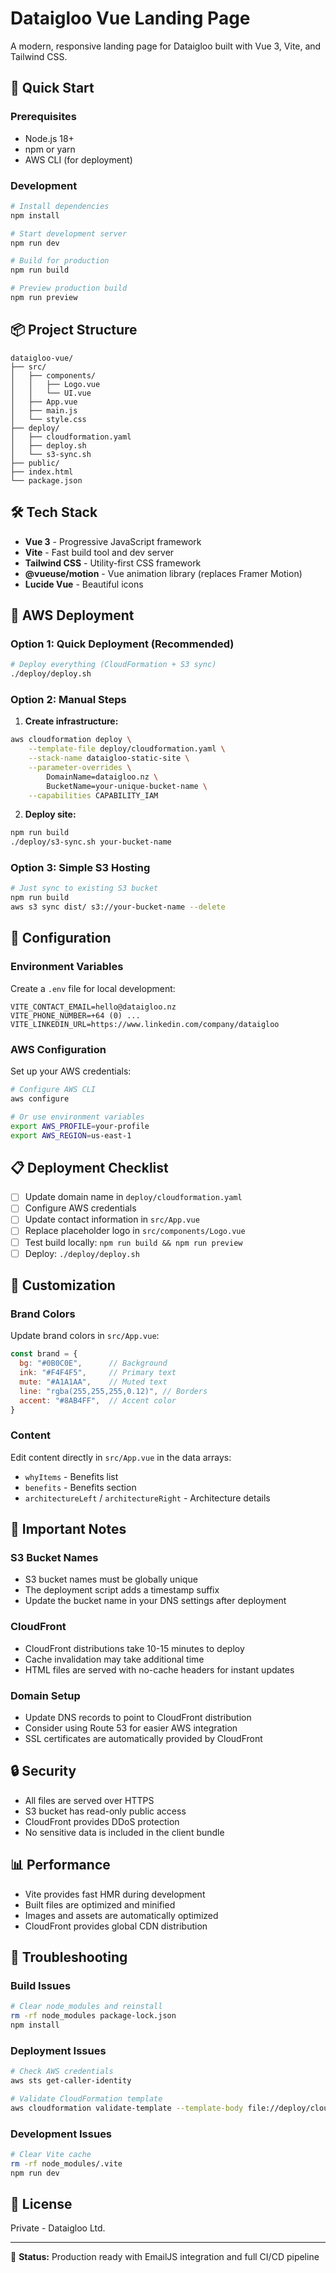 # Dataigloo Vue Landing Page

A modern, responsive landing page for Dataigloo built with Vue 3, Vite, and Tailwind CSS.

## 🚀 Quick Start

### Prerequisites

- Node.js 18+
- npm or yarn
- AWS CLI (for deployment)

### Development

```bash
# Install dependencies
npm install

# Start development server
npm run dev

# Build for production
npm run build

# Preview production build
npm run preview
```

## 📦 Project Structure

```
dataigloo-vue/
├── src/
│   ├── components/
│   │   ├── Logo.vue
│   │   └── UI.vue
│   ├── App.vue
│   ├── main.js
│   └── style.css
├── deploy/
│   ├── cloudformation.yaml
│   ├── deploy.sh
│   └── s3-sync.sh
├── public/
├── index.html
└── package.json
```

## 🛠 Tech Stack

- **Vue 3** - Progressive JavaScript framework
- **Vite** - Fast build tool and dev server
- **Tailwind CSS** - Utility-first CSS framework
- **@vueuse/motion** - Vue animation library (replaces Framer Motion)
- **Lucide Vue** - Beautiful icons

## 🌊 AWS Deployment

### Option 1: Quick Deployment (Recommended)

```bash
# Deploy everything (CloudFormation + S3 sync)
./deploy/deploy.sh
```

### Option 2: Manual Steps

1. **Create infrastructure:**
```bash
aws cloudformation deploy \
    --template-file deploy/cloudformation.yaml \
    --stack-name dataigloo-static-site \
    --parameter-overrides \
        DomainName=dataigloo.nz \
        BucketName=your-unique-bucket-name \
    --capabilities CAPABILITY_IAM
```

2. **Deploy site:**
```bash
npm run build
./deploy/s3-sync.sh your-bucket-name
```

### Option 3: Simple S3 Hosting

```bash
# Just sync to existing S3 bucket
npm run build
aws s3 sync dist/ s3://your-bucket-name --delete
```

## 🔧 Configuration

### Environment Variables

Create a `.env` file for local development:

```env
VITE_CONTACT_EMAIL=hello@dataigloo.nz
VITE_PHONE_NUMBER=+64 (0) ...
VITE_LINKEDIN_URL=https://www.linkedin.com/company/dataigloo
```

### AWS Configuration

Set up your AWS credentials:

```bash
# Configure AWS CLI
aws configure

# Or use environment variables
export AWS_PROFILE=your-profile
export AWS_REGION=us-east-1
```

## 📋 Deployment Checklist

- [ ] Update domain name in `deploy/cloudformation.yaml`
- [ ] Configure AWS credentials
- [ ] Update contact information in `src/App.vue`
- [ ] Replace placeholder logo in `src/components/Logo.vue`
- [ ] Test build locally: `npm run build && npm run preview`
- [ ] Deploy: `./deploy/deploy.sh`

## 🎨 Customization

### Brand Colors

Update brand colors in `src/App.vue`:

```javascript
const brand = {
  bg: "#0B0C0E",      // Background
  ink: "#F4F4F5",     // Primary text
  mute: "#A1A1AA",    // Muted text
  line: "rgba(255,255,255,0.12)", // Borders
  accent: "#8AB4FF",  // Accent color
}
```

### Content

Edit content directly in `src/App.vue` in the data arrays:
- `whyItems` - Benefits list
- `benefits` - Benefits section
- `architectureLeft` / `architectureRight` - Architecture details

## 🚨 Important Notes

### S3 Bucket Names
- S3 bucket names must be globally unique
- The deployment script adds a timestamp suffix
- Update the bucket name in your DNS settings after deployment

### CloudFront
- CloudFront distributions take 10-15 minutes to deploy
- Cache invalidation may take additional time
- HTML files are served with no-cache headers for instant updates

### Domain Setup
- Update DNS records to point to CloudFront distribution
- Consider using Route 53 for easier AWS integration
- SSL certificates are automatically provided by CloudFront

## 🔒 Security

- All files are served over HTTPS
- S3 bucket has read-only public access
- CloudFront provides DDoS protection
- No sensitive data is included in the client bundle

## 📊 Performance

- Vite provides fast HMR during development
- Built files are optimized and minified
- Images and assets are automatically optimized
- CloudFront provides global CDN distribution

## 🐛 Troubleshooting

### Build Issues
```bash
# Clear node_modules and reinstall
rm -rf node_modules package-lock.json
npm install
```

### Deployment Issues
```bash
# Check AWS credentials
aws sts get-caller-identity

# Validate CloudFormation template
aws cloudformation validate-template --template-body file://deploy/cloudformation.yaml
```

### Development Issues
```bash
# Clear Vite cache
rm -rf node_modules/.vite
npm run dev
```

## 📝 License

Private - Dataigloo Ltd.

---
🚀 **Status:** Production ready with EmailJS integration and full CI/CD pipeline